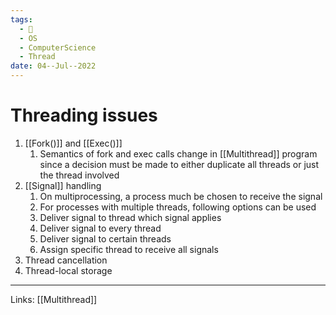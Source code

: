 ```yaml
---
tags:
  - 🌱
  - OS
  - ComputerScience
  - Thread
date: 04--Jul--2022
---
```


# Threading issues

1. [[Fork()]] and [[Exec()]]
    1. Semantics of fork and exec calls change in [[Multithread]] program since a decision must be made to either duplicate all threads or just the thread involved
2. [[Signal]] handling
    1. On multiprocessing, a process much be chosen to receive the signal
    2. For processes with multiple threads, following options can be used
    3. Deliver signal to thread which signal applies
    4. Deliver signal to every thread
    5. Deliver signal to certain threads
    6. Assign specific thread to receive all signals
3. Thread cancellation
4. Thread-local storage

---
Links: [[Multithread]]